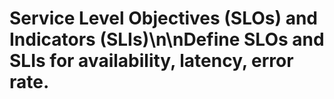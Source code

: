# Service Level Objectives (SLOs) and Indicators (SLIs)\n\nDefine SLOs and SLIs for availability, latency, error rate.
